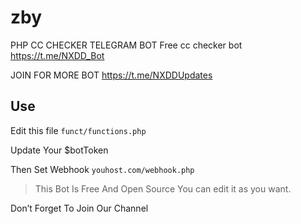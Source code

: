 # zby
 PHP CC CHECKER TELEGRAM BOT
Free cc checker bot https://t.me/NXDD_Bot

JOIN FOR MORE BOT https://t.me/NXDDUpdates

## Use
Edit this file ```funct/functions.php```

Update Your $botToken

Then Set Webhook ```youhost.com/webhook.php```

> This Bot Is Free And Open Source You can edit it as you want.

Don’t Forget To Join Our Channel
